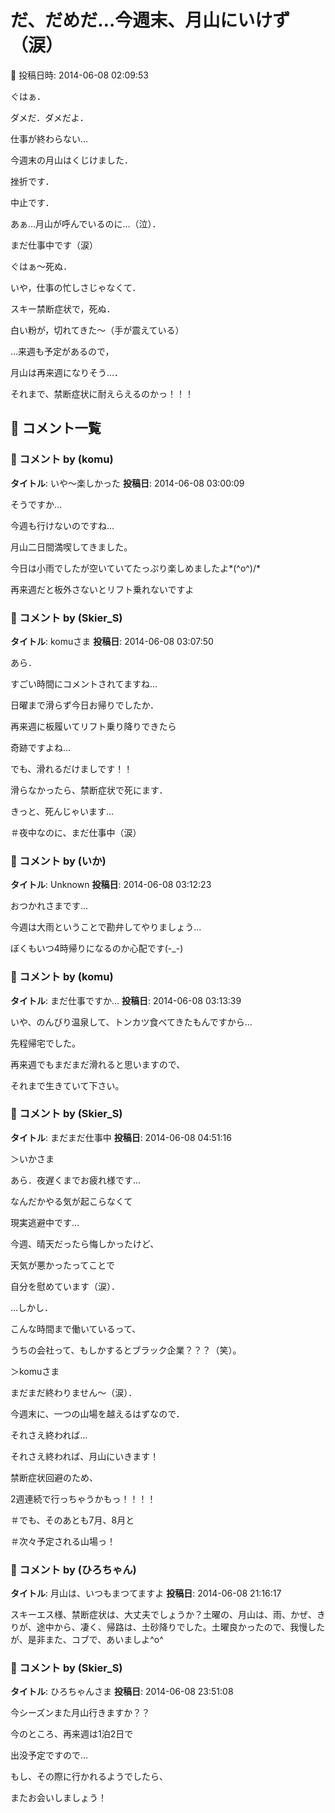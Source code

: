 # だ、だめだ…今週末、月山にいけず（涙）

📅 投稿日時: 2014-06-08 02:09:53

ぐはぁ．


ダメだ．ダメだよ．


仕事が終わらない…





今週末の月山はくじけました．


挫折です．


中止です．


あぁ…月山が呼んでいるのに…（泣）．





まだ仕事中です（涙）


ぐはぁ～死ぬ．


いや，仕事の忙しさじゃなくて．


スキー禁断症状で，死ぬ．


白い粉が，切れてきた～（手が震えている）





…来週も予定があるので，


月山は再来週になりそう…．





それまで、禁断症状に耐えらえるのかっ！！！

## 💬 コメント一覧

### 💬 コメント by (komu)
**タイトル**: いや～楽しかった
**投稿日**: 2014-06-08 03:00:09

そうですか…

今週も行けないのですね…

月山二日間満喫してきました。

今日は小雨でしたが空いていてたっぷり楽しめましたよ*\(^o^)/*

再来週だと板外さないとリフト乗れないですよ

### 💬 コメント by (Skier_S)
**タイトル**: komuさま
**投稿日**: 2014-06-08 03:07:50

あら．

すごい時間にコメントされてますね…

日曜まで滑らず今日お帰りでしたか．



再来週に板履いてリフト乗り降りできたら

奇跡ですよね…

でも、滑れるだけましです！！

滑らなかったら、禁断症状で死にます．

きっと、死んじゃいます…



＃夜中なのに、まだ仕事中（涙）

### 💬 コメント by (いか)
**タイトル**: Unknown
**投稿日**: 2014-06-08 03:12:23

おつかれさまです…

今週は大雨ということで勘弁してやりましょう…



ぼくもいつ4時帰りになるのか心配です(-_-)

### 💬 コメント by (komu)
**タイトル**: まだ仕事ですか…
**投稿日**: 2014-06-08 03:13:39

いや、のんびり温泉して、トンカツ食べてきたもんですから…

先程帰宅でした。

再来週でもまだまだ滑れると思いますので、

それまで生きていて下さい。

### 💬 コメント by (Skier_S)
**タイトル**: まだまだ仕事中
**投稿日**: 2014-06-08 04:51:16

＞いかさま

あら．夜遅くまでお疲れ様です…

なんだかやる気が起こらなくて

現実逃避中です…

今週、晴天だったら悔しかったけど、

天気が悪かったってことで

自分を慰めています（涙）．



…しかし．

こんな時間まで働いているって、

うちの会社って、もしかするとブラック企業？？？（笑）。



＞komuさま

まだまだ終わりません～（涙）．

今週末に、一つの山場を越えるはずなので．

それさえ終われば…

それさえ終われば、月山にいきます！

禁断症状回避のため、

2週連続で行っちゃうかもっ！！！！

＃でも、そのあとも7月、8月と

＃次々予定される山場っ！

### 💬 コメント by (ひろちゃん)
**タイトル**: 月山は、いつもまつてますよ
**投稿日**: 2014-06-08 21:16:17

スキーエス様、禁断症状は、大丈夫でしょうか？土曜の、月山は、雨、かぜ、きりが、途中から、凄く、帰路は、土砂降りでした。土曜良かったので、我慢したが、是非また、コブで、あいましよ^o^

### 💬 コメント by (Skier_S)
**タイトル**: ひろちゃんさま
**投稿日**: 2014-06-08 23:51:08

今シーズンまた月山行きますか？？

今のところ、再来週は1泊2日で

出没予定ですので…

もし、その際に行かれるようでしたら、

またお会いしましょう！

